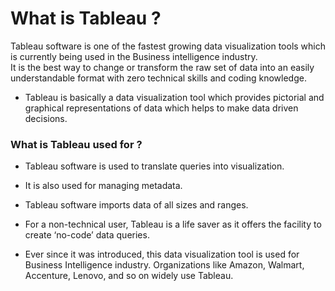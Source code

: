 # What is Tableau ?
Tableau software is one of the fastest growing data visualization tools which is currently being used in the Business intelligence industry.        
It is the best way to change or transform the raw set of data into an easily understandable format with zero technical skills and coding knowledge.
- Tableau is basically a data visualization tool which provides pictorial and graphical representations of data which helps to make data driven decisions.

<h3>What is Tableau used for ?</h3>            

- Tableau software is used to translate queries into visualization.     
- It is also used for managing metadata.
                       
- Tableau software imports data of all sizes and ranges.
                      
- For a non-technical user, Tableau is a life saver as it offers the facility to create ‘no-code’ data queries.
                            
- Ever since it was introduced, this data visualization tool is used for Business Intelligence industry. Organizations like Amazon, Walmart, Accenture, Lenovo, and so on widely use Tableau.        
